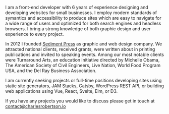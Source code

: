 ﻿I am a front-end developer with 6 years of experience designing and developing websites for small businesses. I employ modern standards of symantics and accessibility to produce sites which are easy to navigate for a wide range of users and optimized for both search engines and headless browsers. I bring a strong knowledge of both graphic design and user experience to every project. 

In 2012 I founded [Sediment Press](https://sedimentpress.com) as graphic and web design company. We attracted national clients, received grants, were written about in printing publications and invited to speaking events. Among our most notable clients were Turnaround Arts, an education initiative directed by Michelle Obama, The American Society of Civil Engineers, Live Nation, World Food Program USA, and the Del Ray Business Association.

I am currently seeking projects or full-time positions developing sites using static site generators, JAM Stacks, Gatsby, WordPress REST API, or building web applications using Vue, React, Svelte, Elm, or D3.

If you have any projects you would like to discuss please get in touch at [&#099;&#111;&#110;&#116;&#097;&#099;&#116;&#064;&#099;&#104;&#097;&#114;&#108;&#101;&#115;&#114;&#111;&#098;&#101;&#114;&#116;&#115;&#111;&#110;&#046;&#105;&#111;](&#109;&#097;&#105;&#108;&#116;&#111;:&#099;&#111;&#110;&#116;&#097;&#099;&#116;&#064;&#099;&#104;&#097;&#114;&#108;&#101;&#115;&#114;&#111;&#098;&#101;&#114;&#116;&#115;&#111;&#110;&#046;&#105;&#111;)

